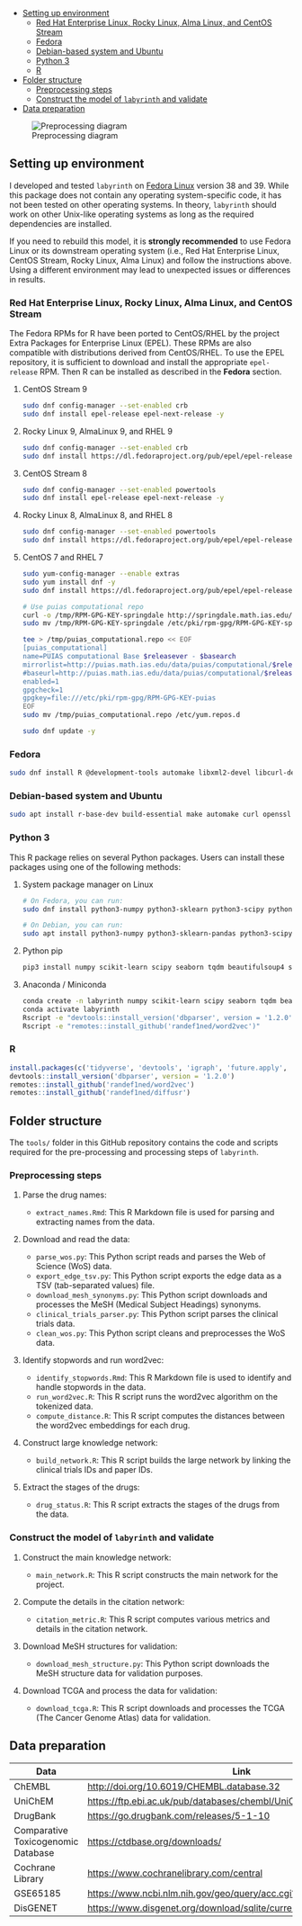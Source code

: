 - [Setting up environment](#setting-up-environment)
  - [Red Hat Enterprise Linux, Rocky Linux, Alma Linux, and CentOS
    Stream](#red-hat-enterprise-linux-rocky-linux-alma-linux-and-centos-stream)
  - [Fedora](#fedora)
  - [Debian-based system and Ubuntu](#debian-based-system-and-ubuntu)
  - [Python 3](#python-3)
  - [R](#r)
- [Folder structure](#folder-structure)
  - [Preprocessing steps](#preprocessing-steps)
  - [Construct the model of `labyrinth` and
    validate](#construct-the-model-of-labyrinth-and-validate)
- [Data preparation](#data-preparation)

<figure>
<img src="img/preprocess.jpg" alt="Preprocessing diagram" />
<figcaption aria-hidden="true">Preprocessing diagram</figcaption>
</figure>

## Setting up environment

I developed and tested `labyrinth` on [Fedora
Linux](https://fedoraproject.org) version 38 and 39. While this package
does not contain any operating system-specific code, it has not been
tested on other operating systems. In theory, `labyrinth` should work on
other Unix-like operating systems as long as the required dependencies
are installed.

If you need to rebuild this model, it is **strongly recommended** to use
Fedora Linux or its downstream operating system (i.e., Red Hat
Enterprise Linux, CentOS Stream, Rocky Linux, Alma Linux) and follow the
instructions above. Using a different environment may lead to unexpected
issues or differences in results.

### Red Hat Enterprise Linux, Rocky Linux, Alma Linux, and CentOS Stream

The Fedora RPMs for R have been ported to CentOS/RHEL by the project
Extra Packages for Enterprise Linux (EPEL). These RPMs are also
compatible with distributions derived from CentOS/RHEL. To use the EPEL
repository, it is sufficient to download and install the appropriate
`epel-release` RPM. Then R can be installed as described in the
**Fedora** section.

1.  CentOS Stream 9

    ``` bash
    sudo dnf config-manager --set-enabled crb
    sudo dnf install epel-release epel-next-release -y
    ```

2.  Rocky Linux 9, AlmaLinux 9, and RHEL 9

    ``` bash
    sudo dnf config-manager --set-enabled crb
    sudo dnf install https://dl.fedoraproject.org/pub/epel/epel-release-latest-9.noarch.rpm -y
    ```

3.  CentOS Stream 8

    ``` bash
    sudo dnf config-manager --set-enabled powertools
    sudo dnf install epel-release epel-next-release -y
    ```

4.  Rocky Linux 8, AlmaLinux 8, and RHEL 8

    ``` bash
    sudo dnf config-manager --set-enabled powertools
    sudo dnf install https://dl.fedoraproject.org/pub/epel/epel-release-latest-8.noarch.rpm -y
    ```

5.  CentOS 7 and RHEL 7

    ``` bash
    sudo yum-config-manager --enable extras
    sudo yum install dnf -y
    sudo dnf install https://dl.fedoraproject.org/pub/epel/epel-release-latest-7.noarch.rpm -y

    # Use puias computational repo
    curl -o /tmp/RPM-GPG-KEY-springdale http://springdale.math.ias.edu/data/puias/7/x86_64/os/RPM-GPG-KEY-springdale
    sudo mv /tmp/RPM-GPG-KEY-springdale /etc/pki/rpm-gpg/RPM-GPG-KEY-springdale

    tee > /tmp/puias_computational.repo << EOF
    [puias_computational]
    name=PUIAS computational Base $releasever - $basearch
    mirrorlist=http://puias.math.ias.edu/data/puias/computational/$releasever/$basearch/mirrorlist
    #baseurl=http://puias.math.ias.edu/data/puias/computational/$releasever/$basearch
    enabled=1
    gpgcheck=1
    gpgkey=file:///etc/pki/rpm-gpg/RPM-GPG-KEY-puias
    EOF
    sudo mv /tmp/puias_computational.repo /etc/yum.repos.d

    sudo dnf update -y
    ```

### Fedora

``` bash
sudo dnf install R @development-tools automake libxml2-devel libcurl-devel fontconfig-devel openssl-devel harfbuzz-devel fribidi-devel libgit2-devel freetype-devel libpng-devel libtiff-devel libjpeg-devel python3-pip ghostscript pandoc R-flexiblas flexiblas-*
```

### Debian-based system and Ubuntu

``` bash
sudo apt install r-base-dev build-essential make automake curl openssl libxml2-dev libcurl4-openssl-dev libfontconfig1-dev libssl-dev libharfbuzz-dev libfribidi-dev libgit2-dev libfreetype6-dev libpng-dev libtiff5-dev libjpeg-dev python3-pip ghostscript pandoc libopenblas-dev libopenblas-openmp-dev
```

### Python 3

This R package relies on several Python packages. Users can install
these packages using one of the following methods:

1.  System package manager on Linux

    ``` bash
    # On Fedora, you can run:
    sudo dnf install python3-numpy python3-sklearn python3-scipy python3-seaborn python3-tqdm python3-beautifulsoup4 python3-selenium python3-lxml 

    # On Debian, you can run:
    sudo apt install python3-numpy python3-sklearn-pandas python3-scipy python3-seaborn python3-tqdm python3-bs4 python3-selenium python3-lxml
    ```

2.  Python pip

    ``` bash
    pip3 install numpy scikit-learn scipy seaborn tqdm beautifulsoup4 selenium lxml
    ```

3.  Anaconda / Miniconda

    ``` bash
    conda create -n labyrinth numpy scikit-learn scipy seaborn tqdm beautifulsoup4 selenium lxml r-tidyverse r-devtools r-rcppeigen r-rcppprogress r-fastmatch r-rpca r-future.apply r-pbapply r-dbi r-rsqlite r-bursts r-patchwork r-furrr r-datapreparation r-tokenizers r-reticulate r-knitr r-progressr r-future.callr r-hrbrthemes r-proc r-ggthemes r-meta r-ggally r-matrixtests r-corrplot r-statix bioconductor-tcgabiolinks bioconductor-clusterprofiler bioconductor-fgsea bioconductor-deseq2 bioconductor-m3c -c bioconda -c conda-forge
    conda activate labyrinth
    Rscript -e "devtools::install_version('dbparser', version = '1.2.0')"
    Rscript -e "remotes::install_github('randef1ned/word2vec')"
    ```

### R

``` r
install.packages(c('tidyverse', 'devtools', 'igraph', 'future.apply', 'pbapply', 'DBI', 'RSQLite', 'bursts', 'patchwork', 'furrr', 'M3C', 'dataPreparation', 'tokenizers', 'reticulate', 'magrittr', 'knitr', 'progressr', 'future.callr', 'hrbrthemes', 'pROC', 'ggthemes', 'meta', 'GGally', 'matrixTests', 'rstatix', 'corrplot', 'BiocManager'))
devtools::install_version('dbparser', version = '1.2.0')
remotes::install_github('randef1ned/word2vec')
remotes::install_github('randef1ned/diffusr')
```

## Folder structure

The `tools/` folder in this GitHub repository contains the code and
scripts required for the pre-processing and processing steps of
`labyrinth`.

### Preprocessing steps

1.  Parse the drug names:

    - `extract_names.Rmd`: This R Markdown file is used for parsing and
      extracting names from the data.

2.  Download and read the data:

    - `parse_wos.py`: This Python script reads and parses the Web of
      Science (WoS) data.
    - `export_edge_tsv.py`: This Python script exports the edge data as
      a TSV (tab-separated values) file.
    - `download_mesh_synonyms.py`: This Python script downloads and
      processes the MeSH (Medical Subject Headings) synonyms.
    - `clinical_trials_parser.py`: This Python script parses the
      clinical trials data.
    - `clean_wos.py`: This Python script cleans and preprocesses the WoS
      data.

3.  Identify stopwords and run word2vec:

    - `identify_stopwords.Rmd`: This R Markdown file is used to identify
      and handle stopwords in the data.
    - `run_word2vec.R`: This R script runs the word2vec algorithm on the
      tokenized data.
    - `compute_distance.R`: This R script computes the distances between
      the word2vec embeddings for each drug.

4.  Construct large knowledge network:

    - `build_network.R`: This R script builds the large network by
      linking the clinical trials IDs and paper IDs.

5.  Extract the stages of the drugs:

    - `drug_status.R`: This R script extracts the stages of the drugs
      from the data.

### Construct the model of `labyrinth` and validate

1.  Construct the main knowledge network:

    - `main_network.R`: This R script constructs the main network for
      the project.

2.  Compute the details in the citation network:

    - `citation_metric.R`: This R script computes various metrics and
      details in the citation network.

3.  Download MeSH structures for validation:

    - `download_mesh_structure.py`: This Python script downloads the
      MeSH structure data for validation purposes.

4.  Download TCGA and process the data for validation:

    - `download_tcga.R`: This R script downloads and processes the TCGA
      (The Cancer Genome Atlas) data for validation.


## Data preparation

| Data                               | Link                                                                   |
|------------------------------------|------------------------------------------------------------------------|
| ChEMBL                             | <http://doi.org/10.6019/CHEMBL.database.32>                            |
| UniChEM                            | <https://ftp.ebi.ac.uk/pub/databases/chembl/UniChem/data/table_dumps/> |
| DrugBank                           | <https://go.drugbank.com/releases/5-1-10>                              |
| Comparative Toxicogenomic Database | <https://ctdbase.org/downloads/>                                       |
| Cochrane Library                   | <https://www.cochranelibrary.com/central>                              |
| GSE65185                           | <https://www.ncbi.nlm.nih.gov/geo/query/acc.cgi?acc=GSE65185>          |
| DisGENET                           | <https://www.disgenet.org/download/sqlite/current/2020>                |
